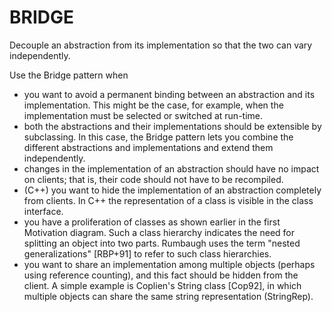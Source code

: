 # BRIDGE #

Decouple an abstraction from its implementation so that the two can vary
independently.

Use the Bridge pattern when
- you want to avoid a permanent binding between an abstraction and its implementation. This might be the case, for example, when the implementation must be selected or switched at run-time.
- both the abstractions and their implementations should be extensible by
subclassing. In this case, the Bridge pattern lets you combine the different
abstractions and implementations and extend them independently.
- changes in the implementation of an abstraction should have no impact on
clients; that is, their code should not have to be recompiled.
- (C++) you want to hide the implementation of an abstraction completely from
clients. In C++ the representation of a class is visible in the class
interface.
- you have a proliferation of classes as shown earlier in the first Motivation
diagram. Such a class hierarchy indicates the need for splitting an object into two parts. Rumbaugh uses the term "nested generalizations" [RBP+91] to refer to such class hierarchies.
- you want to share an implementation among multiple objects (perhaps using reference counting), and this fact should be hidden from the client. A simple example is Coplien's String class [Cop92], in which multiple objects can share the same string representation (StringRep).